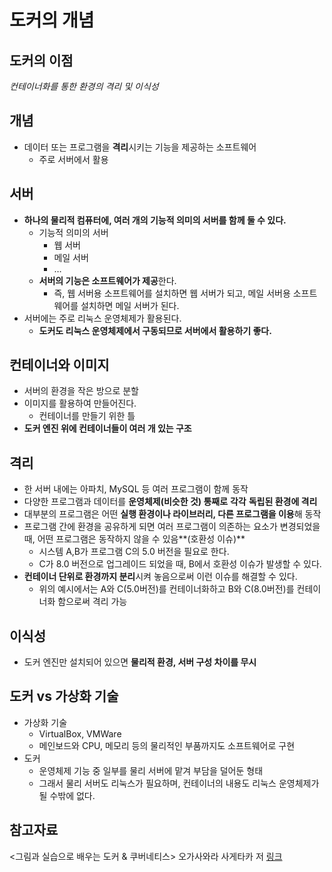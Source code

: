 # 도커의 개념

## 도커의 이점

*컨테이너화를 통한 환경의 격리 및 이식성*

## 개념

- 데이터 또는 프로그램을 **격리**시키는 기능을 제공하는 소프트웨어
    - 주로 서버에서 활용

## 서버

- **하나의 물리적 컴퓨터에, 여러 개의 기능적 의미의 서버를 함께 둘 수 있다.**
    - 기능적 의미의 서버
        - 웹 서버
        - 메일 서버
        - …
    - **서버의 기능은 소프트웨어가 제공**한다.
        - 즉, 웹 서버용 소프트웨어를 설치하면 웹 서버가 되고, 메일 서버용 소프트웨어를 설치하면 메일 서버가 된다.
- 서버에는 주로 리눅스 운영체제가 활용된다.
    - **도커도 리눅스 운영체제에서 구동되므로 서버에서 활용하기 좋다.**

## 컨테이너와 이미지

- 서버의 환경을 작은 방으로 분할
- 이미지를 활용하여 만들어진다.
    - 컨테이너를 만들기 위한 틀
- **도커 엔진 위에 컨테이너들이 여러 개 있는 구조**

## 격리

- 한 서버 내에는 아파치, MySQL 등 여러 프로그램이 함께 동작
- 다양한 프로그램과 데이터를 **운영체제(비슷한 것) 통째로** **각각** **독립된 환경에 격리**
- 대부분의 프로그램은 어떤 **실행 환경이나 라이브러리, 다른 프로그램을 이용**해 동작
- 프로그램 간에 환경을 공유하게 되면 여러 프로그램이 의존하는 요소가 변경되었을 때, 어떤 프로그램은 동작하지 않을 수 있음**(호환성 이슈)**
    - 시스템 A,B가 프로그램 C의 5.0 버전을 필요로 한다.
    - C가 8.0 버전으로 업그레이드 되었을 때, B에서 호환성 이슈가 발생할 수 있다.
- **컨테이너 단위로 환경까지 분리**시켜 놓음으로써 이런 이슈를 해결할 수 있다.
    - 위의 예시에서는 A와 C(5.0버전)를 컨테이너화하고 B와 C(8.0버전)를 컨테이너화 함으로써 격리 가능

## 이식성

- 도커 엔진만 설치되어 있으면 **물리적 환경, 서버 구성 차이를 무시**

## 도커 vs 가상화 기술

- 가상화 기술
    - VirtualBox, VMWare
    - 메인보드와  CPU, 메모리 등의 물리적인 부품까지도 소프트웨어로 구현
- 도커
    - 운영체제 기능 중 일부를 물리 서버에 맡겨 부담을 덜어둔 형태
    - 그래서 물리 서버도 리눅스가 필요하며, 컨테이너의 내용도 리눅스 운영체제가 될 수밖에 없다.

## 참고자료

<그림과 실습으로 배우는 도커 & 쿠버네티스> 오가사와라 사게타카 저
[링크](https://product.kyobobook.co.kr/detail/S000001766500)

